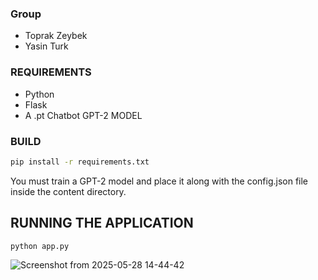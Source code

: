 ### Group

- Toprak Zeybek
- Yasin Turk

### REQUIREMENTS

- Python
- Flask
- A .pt Chatbot GPT-2 MODEL

### BUILD

```bash
pip install -r requirements.txt
```
You must train a GPT-2 model and place it along with the config.json file inside the content directory.

## RUNNING THE APPLICATION

```bash
python app.py
```

![Screenshot from 2025-05-28 14-44-42](https://github.com/user-attachments/assets/b457c9e6-44a8-4d67-9811-523904e006d5)
